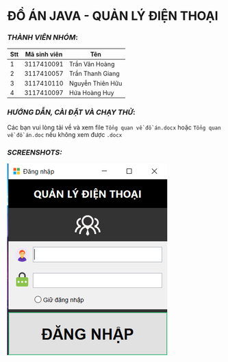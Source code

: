 # ĐỒ ÁN JAVA - QUẢN LÝ ĐIỆN THOẠI

### *THÀNH VIÊN NHÓM*:

Stt | Mã sinh viên | Tên
---- | ---- | ---
1 | 3117410091 | Trần Văn Hoàng
2 | 3117410057 | Trần Thanh Giang
3 | 3117410110 | Nguyễn Thiên Hữu
4 | 3117410097 | Hứa Hoàng Huy

### *HƯỚNG DẪN, CÀI ĐẶT VÀ CHẠY THỬ*:

Các bạn vui lòng tải về và xem file `Tổng quan về đồ án.docx` hoặc `Tổng quan về đồ án.doc` nếu không xem được `.docx`

### *SCREENSHOTS:*

![enter image description here](screenshots/login.png)
 
<!--stackedit_data:
eyJoaXN0b3J5IjpbLTE5NTMyNzg4NDUsLTQ2Njg0MjA2LC0zOD
Y5MDg0OTEsLTMwNjYyNzNdfQ==
-->